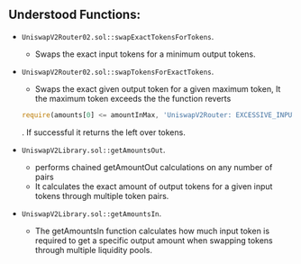 

## Understood Functions:
- `UniswapV2Router02.sol::swapExactTokensForTokens`.

    - Swaps the exact input tokens for a minimum output tokens.

- `UniswapV2Router02.sol::swapTokensForExactTokens`.

    - Swaps the exact given output token for a given maximum token, It the maximum token exceeds the the function reverts
     ```javascript
     require(amounts[0] <= amountInMax, 'UniswapV2Router: EXCESSIVE_INPUT_AMOUNT');
     ```
     . If successful it returns the left over tokens.

- `UniswapV2Library.sol::getAmountsOut`.
    -  performs chained getAmountOut calculations on any number of pairs
    - It calculates the exact amount of output tokens for a given input tokens through multiple token pairs.

- `UniswapV2Library.sol::getAmountsIn`.
    - The getAmountsIn function calculates how much input token is required to get a specific output amount when swapping tokens through multiple liquidity pools.

